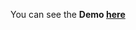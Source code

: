 You can see the **Demo [here](https://gizemnkorkmaz.github.io/javascript30/16%20-%20Mouse%20Move%20Shadow/index.html)**